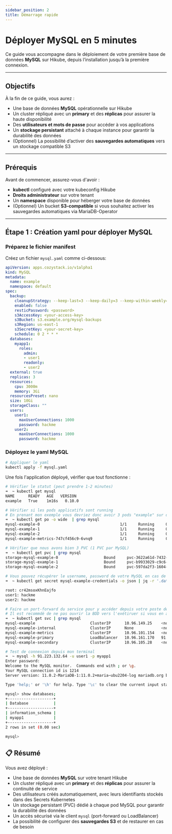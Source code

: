 ```yaml
---
sidebar_position: 2
title: Démarrage rapide
---
```


# Déployer MySQL en 5 minutes

Ce guide vous accompagne dans le déploiement de votre première base de données **MySQL** sur Hikube, depuis l’installation jusqu’à la première connexion.

---
## Objectifs

À la fin de ce guide, vous aurez :  
- Une base de données **MySQL** opérationnelle sur Hikube  
- Un cluster répliqué avec un **primary** et des **réplicas** pour assurer la haute disponibilité  
- Des **utilisateurs et mots de passe** pour accéder à vos applications  
- Un **stockage persistant** attaché à chaque instance pour garantir la durabilité des données  
- (Optionnel) La possibilité d’activer des **sauvegardes automatiques** vers un stockage compatible S3  

---
## Prérequis

Avant de commencer, assurez-vous d'avoir :  
- **kubectl** configuré avec votre kubeconfig Hikube  
- **Droits administrateur** sur votre tenant  
- Un **namespace** disponible pour héberger votre base de données  
- (Optionnel) Un bucket **S3-compatible** si vous souhaitez activer les sauvegardes automatiques via MariaDB-Operator  

---

## Étape 1 : Création yaml pour déployer MySQL

### **Préparez le fichier manifest**

Créez un fichier `mysql.yaml` comme ci-dessous: 

```yaml title="mysql.yaml"
apiVersion: apps.cozystack.io/v1alpha1
kind: MySQL
metadata:
  name: example
  namespace: default
spec:
  backup:
    cleanupStrategy: --keep-last=3 --keep-daily=3 --keep-within-weekly=1m
    enabled: false
    resticPassword: <password>
    s3AccessKey: <your-access-key>
    s3Bucket: s3.example.org/mysql-backups
    s3Region: us-east-1
    s3SecretKey: <your-secret-key>
    schedule: 0 2 * * *
  databases:
    myapp1:
      roles:
        admin:
        - user1
        readonly:
        - user2
  external: true
  replicas: 3
  resources:
    cpu: 3000m
    memory: 3Gi
  resourcesPreset: nano
  size: 10Gi
  storageClass: ""
  users:
    user1:
      maxUserConnections: 1000
      password: hackme
    user2:
      maxUserConnections: 1000
      password: hackme
```

### **Déployez le yaml MySQL**

```bash
# Appliquer le yaml
kubectl apply -f mysql.yaml
```

Une fois l'application déployé, vérifier que tout fonctionne :

```bash
# Vérifier le statut (peut prendre 1-2 minutes)
➜  ~ kubectl get mysql 
NAME      READY   AGE   VERSION
example   True    1m16s   0.10.0

# Vérifier si les pods applicatifs sont running
# En prenant mon exemple vous devriez donc avoir 3 pods "example" sur des datacenters différents
➜  ~ kubectl get po -o wide  | grep mysql
mysql-example-0                                   1/1     Running     0             24m   10.244.123.64    gld-csxhk-006   <none>           <none>
mysql-example-1                                   1/1     Running     0             24m   10.244.123.65    luc-csxhk-005   <none>           <none>
mysql-example-2                                   1/1     Running     0             24m   10.244.123.66    plo-csxhk-001   <none>           <none>
mysql-example-metrics-747cf456c9-6vnq9            1/1     Running     0             23m   10.244.123.73    plo-csxhk-004   <none>           <none>

# Vérifier que nous avons bien 3 PVC (1 PVC par MySQL)
➜  ~ kubectl get pvc | grep mysql
storage-mysql-example-0                    Bound     pvc-3622a61d-7432-4a36-9812-953e30f85fbe   10Gi       RWO            local          <unset>                 24m
storage-mysql-example-1                    Bound     pvc-b9933029-c9c6-40c2-a67d-69dcb224a9bb   10Gi       RWO            local          <unset>                 24m
storage-mysql-example-2                    Bound     pvc-597da2f3-1604-416c-a480-2dae7aae75e1   10Gi       RWO            local          <unset>                 24m

# Vous pouvez récupérer le username, password de votre MySQL en cas de besoin
➜  ~ kubectl get secret mysql-example-credentials -o json | jq -r '.data | to_entries[] | "\(.key): \(.value|@base64d)"'

root: cr42msoxKhnEajfo
user1: hackme
user2: hackme

# Faire un port-forward du service pour y accéder depuis votre poste de travail, ou modifier le paramètre external comme ceci "external: true"
# Il est recommdé de ne pas ouvrir la BDD vers l'exétiruer si vous en avez pas le besoin
➜  ~ kubectl get svc | grep mysql    
mysql-example                        ClusterIP      10.96.149.25    <none>          3306/TCP                     27m
mysql-example-internal               ClusterIP      None            <none>          3306/TCP                     27m
mysql-example-metrics                ClusterIP      10.96.101.154   <none>          9104/TCP                     26m
mysql-example-primary                LoadBalancer   10.96.161.170   91.223.132.64   3306:32537/TCP               27m
mysql-example-secondary              ClusterIP      10.96.105.28    <none>          3306/TCP                     27m

# Test de connexion depuis mon terminal
➜  ~ mysql -h 91.223.132.64 -u user1 -p myapp1
Enter password: 
Welcome to the MySQL monitor.  Commands end with ; or \g.
Your MySQL connection id is 1214
Server version: 11.0.2-MariaDB-1:11.0.2+maria~ubu2204-log mariadb.org binary distribution

Type 'help;' or '\h' for help. Type '\c' to clear the current input statement.

mysql> show databases;
+--------------------+
| Database           |
+--------------------+
| information_schema |
| myapp1             |
+--------------------+
2 rows in set (0.00 sec)

mysql> 
```
## 📋 Résumé

Vous avez déployé :  

- Une base de données **MySQL** sur votre tenant Hikube  
- Un cluster répliqué avec un **primary** et des **réplicas** pour assurer la continuité de service  
- Des utilisateurs créés automatiquement, avec leurs identifiants stockés dans des Secrets Kubernetes  
- Un stockage persistant (PVC) dédié à chaque pod MySQL pour garantir la durabilité des données  
- Un accès sécurisé via le client `mysql` (port-forward ou LoadBalancer)  
- La possibilité de configurer des **sauvegardes S3** et de restaurer en cas de besoin  

